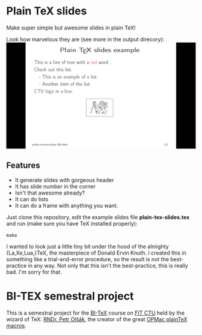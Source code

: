 # Plain TeX slides

Make super simple but awesome slides in plain TeX!

Look how marvelous they are (see more in the output direcory):
![first slide](https://raw.githubusercontent.com/nesro/plain-tex-slides/master/output/2015-06-18-151440_1366x768_scrot.png)

## Features
* It generate slides with gorgeous header
* It has slide number in the corner
* Isn't that awesome already?
* It can do lists
* It can do a frame with anything you want.

Just clone this repository, edit the example slides file **plain-tex-slides.tex** and run (make sure you have TeX installed properly):

    make

I wanted to look just a little tiny bit under the hood of the almighty {La,Xe,Lua,}TeX, the masterpiece of Donald Ervin Knuth. I created this in something like a trial-and-error procedure, so the result is not the best-practice in any way. Not only that this isn't the best-practice, this is really bad. I'm sorry for that. 

# BI-TEX semestral project

This is a semestral project for the [BI-TeX](http://petr.olsak.net/typotex.html "BI-TeX") course on [FIT CTU](http://fit.cvut.cz/ "Czech Technical University in Prague - Faculty of Information Technology") held by the wizard of TeX: [RNDr. Petr Olšák](http://petr.olsak.net/ "RNDr.  Petr Olšák"), the creator of the great [OPMac plainTeX macros](http://petr.olsak.net/opmac-e.html "OPmac").
